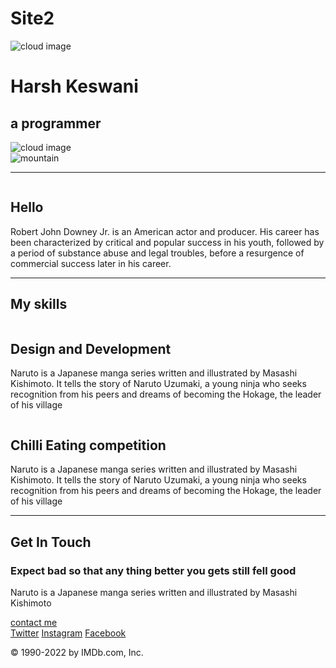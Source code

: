 # Site2
<!DOCTYPE html>
<html lang="en" dir="ltr">
  <head>
    <meta charset="utf-8">
    <title>Harsh Keswani</title>
    <link rel="stylesheet" href="/Users/harshkeswani/Documents/web development/my site/styles.css">
    <link rel="icon" href="favicon.ico">
  </head>
  <body>
    <div class="I">
    <img class="AI" src="/Users/harshkeswani/Documents/web development/my site/CSS - My Site Images/cloud.png" alt="cloud image">
    <h1>Harsh Keswani</h1>
    <h2>a programmer</h2>
    <img class="AII" src="/Users/harshkeswani/Documents/web development/my site/CSS - My Site Images/cloud.png" alt="cloud image">
    <br>
      <img class="AIII"src="/Users/harshkeswani/Documents/web development/my site/CSS - My Site Images/mountain.png" alt="mountain">
    </div>
  <hr>
  <div class="II">
    <img class="AIV"src="/Users/harshkeswani/Documents/web development/my site/CSS - My Site Images/angela.png" alt="">
    <h2>Hello</h2>
    <p class="intro">Robert John Downey Jr. is an American actor and producer. His career has been characterized by critical and popular success in his youth, followed by a period of substance abuse and legal troubles, before a resurgence of commercial success later in his career.</p>
</div>
<hr>
<h2 class="sl">My skills</h2>
<img class="comp" src="/Users/harshkeswani/Documents/web development/my site/CSS - My Site Images/computer.png" alt="">
<div class="iii">
  <h2 class="dev">Design and Development</h2>
  <p class="intro"> Naruto is a Japanese manga series written and illustrated by Masashi Kishimoto. It tells the story of Naruto Uzumaki, a young ninja who seeks recognition from his peers and dreams of becoming the Hokage, the leader of his village</p>
</div>
<div class="empty"></div>
<img class="chiili" src="/Users/harshkeswani/Documents/web development/my site/CSS - My Site Images/chillies.png" alt="">
<div class="iii">
  <h2 class="ved" >Chilli Eating competition </h2>
  <p class="intro"> Naruto is a Japanese manga series written and illustrated by Masashi Kishimoto. It tells the story of Naruto Uzumaki, a young ninja who seeks recognition from his peers and dreams of becoming the Hokage, the leader of his village</p>
</div>
<div class="empty"></div>
<hr>
<h2 class="pl">Get In Touch</h2>
<h3>Expect bad so that any thing better you gets still fell good</h3>

<p class="intro">Naruto is a Japanese manga series written and illustrated by Masashi Kishimoto</p>
  <a class="btn" target="_blank" href="https://www.udemy.com/course/the-complete-web-development-bootcamp/learn/lecture/12287704#notes">contact me</a>
  <div class="bottom">
    <a href="#">Twitter</a>
    <a href="#">Instagram</a>
    <a href="#">Facebook</a>
    <p class="bot">© 1990-2022 by IMDb.com, Inc.</p>
</div>
  </body>
</html>
